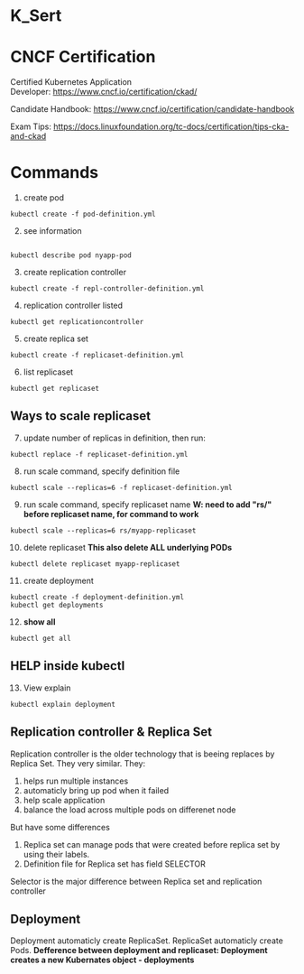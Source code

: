 # K_Sert

# CNCF Certification
Certified Kubernetes Application Developer: https://www.cncf.io/certification/ckad/

Candidate Handbook: https://www.cncf.io/certification/candidate-handbook

Exam Tips: https://docs.linuxfoundation.org/tc-docs/certification/tips-cka-and-ckad


# Commands

1) create pod
``` 
kubectl create -f pod-definition.yml
```
2) see information
``` kubectl get pods

kubectl describe pod nyapp-pod
```

3) create replication controller
```
kubectl create -f repl-controller-definition.yml
```

4) replication controller listed
```
kubectl get replicationcontroller 
```
5) create replica set
```
kubectl create -f replicaset-definition.yml
```
6) list replicaset
```
kubectl get replicaset
```
## Ways to scale replicaset

7) update number of replicas in definition, then run:
```
kubectl replace -f replicaset-definition.yml
```

8) run scale command, specify definition file
```
kubectl scale --replicas=6 -f replicaset-definition.yml
```

9) run scale command, specify replicaset name
**W: need to add "rs/" before replicaset name, for command to work**

```
kubectl scale --replicas=6 rs/myapp-replicaset
```

10) delete replicaset
**This also delete ALL underlying PODs**
```
kubectl delete replicaset myapp-replicaset
```

11) create deployment
```
kubectl create -f deployment-definition.yml
kubectl get deployments
```

12) **show all**
```
kubectl get all
```
## HELP inside kubectl
13) View explain 
```
kubectl explain deployment 
```

## Replication controller & Replica Set
Replication controller is the older technology that is beeing replaces by Replica Set. They very similar. They:   
  1) helps run multiple instances
  2) automaticly bring up pod when it failed
  3) help scale application
  4) balance the load across multiple pods on differenet node

But have some differences 

1) Replica set can manage pods that were created before replica set by using their labels. 
2) Definition file for Replica set has field SELECTOR

Selector is the major difference between Replica set and replication controller


## Deployment

Deployment automaticly create ReplicaSet. ReplicaSet automaticly create Pods. 
**Defference between deployment and replicaset: Deployment creates a new Kubernates object - deployments**

